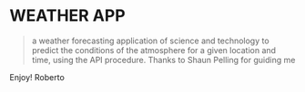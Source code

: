 # WEATHER APP
> a weather forecasting application of science and technology to predict the conditions of the atmosphere for a given location and time, using the API procedure.
> Thanks to Shaun Pelling for guiding me

Enjoy!
Roberto
